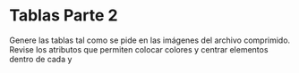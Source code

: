 # Tablas Parte 2

Genere las tablas tal como se pide en las imágenes del archivo comprimido.
Revise los atributos que permiten colocar colores y centrar elementos dentro de cada <td> y <th>
